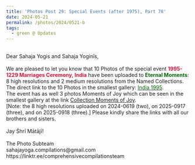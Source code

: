 ```yaml
---
title: 'Photos Post 29: Special Events (after 1975), Part 78'
date: 2024-05-21
permalink: /photos/2024/0521-b
tags:
  - green @ Updates
---
```


<p>
<br>
Dear Sahaja Yogis and Sahaja Yoginīs,<br>
<br>
We are pleased to let you know that 10 Photos of the special event <font color="Crimson"><b>1995-1229 Marriages Ceremony, India</b></font> have been uploaded to <font color="DarkGreen"><b>Eternal Moments</b></font>: 8 high resolutions and 2 medium resolutions from the Named Collections.<br>
The direct link to the 10 Photos in the smallest gallery: <a href="https://eternalmoments.smugmug.com/Countries/India/1995"><font color="DarkGreen">India 1995</font></a>.<br> 
The event has as well 3 photos Moments of Joy which can be seen in the smallest gallery at the link <a href="https://eternalmoments.smugmug.com/Collections/Edward-Saugstad-Collection/Moments-of-Joy"> Collection Moments of Joy</a>.<br>
[Note: the 8 high resolutions uploaded on 2024-0619 (two), on 2025-0917 (three), and on 2025-0918 (three).]
Please kindly share the links with all our brothers and sisters.<br>
<br>
Jay Śhrī Mātājī!<br>
<br>
The Photo Subteam<br>
sahajayoga.compilations@gmail.com<br>
https://linktr.ee/comprehensivecompilationsteam
</p>